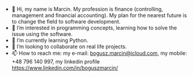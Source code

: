 - 👋 Hi, my name is Marcin. My profession is finance (controlling, management and financial accounting). My plan for the nearest future is to change the field to software development.
- 👀 I’m interested in programming concepts, learning how to solve the issue using the software.
- 🌱 I’m currently learning Python.
- 💞️ I’m looking to collaborate on real life projects.
- 📫 How to reach me: my e-mail: bogusz.marcin@icloud.com, my mobile: +48 796 140 997, my linkedin profile https://www.linkedin.com/in/boguszmarcin/

<!---
Marinzg87/Marinzg87 is a ✨ special ✨ repository because its `README.md` (this file) appears on your GitHub profile.
You can click the Preview link to take a look at your changes.
--->

